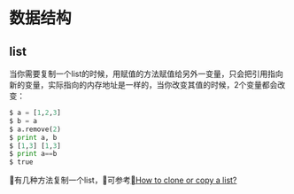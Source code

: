 # 数据结构

## list

当你需要复制一个list的时候，用赋值的方法赋值给另外一变量，只会把引用指向新的变量，实际指向的内存地址是一样的，当你改变其值的时候，2个变量都会改变：

```python
$ a = [1,2,3]
$ b = a
$ a.remove(2)
$ print a, b
$ [1,3] [1,3]
$ print a==b
$ true
```

有几种方法复制一个list，可参考[How to clone or copy a list?](https://stackoverflow.com/questions/2612802/how-to-clone-or-copy-a-list)
